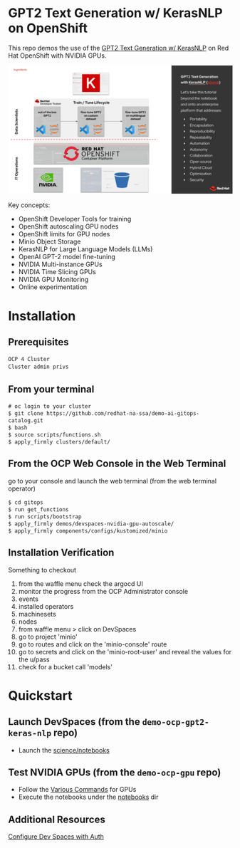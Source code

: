 # GPT2 Text Generation w/ KerasNLP on OpenShift

This repo demos the use of the [GPT2 Text Generation w/ KerasNLP](https://keras.io/examples/generative/gpt2_text_generation_with_kerasnlp/)
on Red Hat OpenShift with NVIDIA GPUs.

![GPT2 Text Generation Concept Diagram](<science/docs/GPT2 Text Generation with KerasNLP.png>)

Key concepts:

- OpenShift Developer Tools for training
- OpenShift autoscaling GPU nodes
- OpenShift limits for GPU nodes
- Minio Object Storage
- KerasNLP for Large Language Models (LLMs)
- OpenAI GPT-2 model fine-tuning
- NVIDIA Multi-instance GPUs
- NVIDIA Time Slicing GPUs
- NVIDIA GPU Monitoring
- Online experimentation


# Installation

## Prerequisites

```bash
OCP 4 Cluster
Cluster admin privs
```

## From your terminal

```
# oc login to your cluster
$ git clone https://github.com/redhat-na-ssa/demo-ai-gitops-catalog.git
$ bash
$ source scripts/functions.sh 
$ apply_firmly clusters/default/
```

## From the OCP Web Console in the Web Terminal

go to your console and launch the web terminal (from the web terminal operator)
```
$ cd gitops
$ run get_functions
$ run scripts/bootstrap
$ apply_firmly demos/devspaces-nvidia-gpu-autoscale/ 
$ apply_firmly components/configs/kustomized/minio
```

## Installation Verification

Something to checkout
1. from the waffle menu check the argocd UI
1. monitor the progress from the OCP Administrator console
1. events
1. installed operators
1. machinesets
1. nodes
1. from waffle menu > click on DevSpaces 
1. go to project 'minio'
1. go to routes and click on the 'minio-console' route
1. go to secrets and click on the 'minio-root-user' and reveal the values for the u/pass
1. check for a bucket call 'models'

# Quickstart

## Launch DevSpaces (from the `demo-ocp-gpt2-keras-nlp` repo)

- Launch the [science/notebooks](science/notebooks)

## Test NVIDIA GPUs (from the `demo-ocp-gpu` repo)

- Follow the [Various Commands](https://github.com/redhat-na-ssa/demo-ocp-gpu/tree/v0.90#various-commands) for GPUs
- Execute the notebooks under the [notebooks](https://github.com/redhat-na-ssa/demo-ocp-gpu/tree/v0.90/notebooks) dir

## Additional Resources

[Configure Dev Spaces with Auth](https://eclipse.dev/che/docs/stable/end-user-guide/using-a-git-provider-access-token/)
